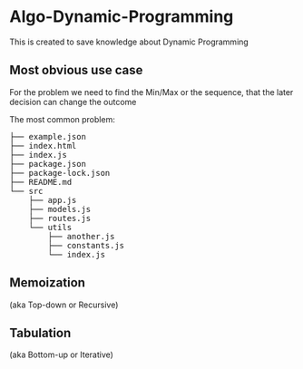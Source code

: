 # Algo-Dynamic-Programming
This is created to save knowledge about Dynamic Programming

## Most obvious use case
For the problem we need to find the Min/Max or the sequence, that the later decision can change the outcome

The most common problem:
<pre>
├── example.json
├── index.html
├── index.js
├── package.json
├── package-lock.json
├── README.md
└── src
    ├── app.js
    ├── models.js
    ├── routes.js
    └── utils
        ├── another.js
        ├── constants.js
        └── index.js
</pre>  

## Memoization
(aka Top-down or Recursive)


## Tabulation
(aka Bottom-up or Iterative)
